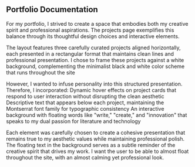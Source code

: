## Portfolio Documentation

For my portfolio, I strived to create a space that embodies both my creative spirit and professional aspirations. The projects page exemplifies this balance through its thoughtful design choices and interactive elements.

The layout features three carefully curated projects aligned horizontally, each presented in a rectangular format that maintains clean lines and professional presentation. I chose to frame these projects against a white background, complementing the minimalist black and white color scheme that runs throughout the site

However, I wanted to infuse personality into this structured presentation. Therefore, I incorporated:
Dynamic hover effects on project cards that respond to user interaction without disrupting the clean aesthetic
Descriptive text that appears below each project, maintaining the Montserrat font family for typographic consistency
An interactive background with floating words like "write," "create," and "innovation" that speaks to my dual passion for literature and technology

Each element was carefully chosen to create a cohesive presentation that remains true to my aesthetic values while maintaining professional polish. The floating text in the background serves as a subtle reminder of the creative spirit that drives my work. I want the user to be able to almost float throughout the site, with an almost calming yet professional look. 


